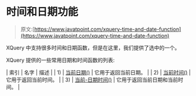 # 时间和日期功能

> 原文:[https://www.javatpoint.com/xquery-time-and-date-function](https://www.javatpoint.com/xquery-time-and-date-function)

XQuery 中支持很多时间和日期函数，但是在这里，我们提供了选中的一个。

XQuery 提供的一些常用日期和时间函数的列表:

| 索引 | 名字 | 描述 |
| 1) | [当前日期()](xquery-current-date-function) | 它用于返回当前日期。 |
| 2) | [当前时间()](xquery-current-time-function) | 它用于返回当前时间。 |
| 3) | [当前-日期时间()](xquery-current-datetime-function) | 它用于返回当前日期和当前时间。 |
